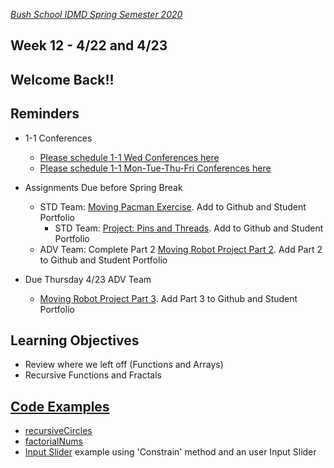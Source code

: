 [_Bush School IDMD Spring Semester 2020_](https://chandrunarayan.github.io/idmd/)

## Week 12 - 4/22 and 4/23 

## Welcome Back!!

## Reminders
* 1-1 Conferences
    *    [Please schedule 1-1 Wed Conferences here](https://calendly.com/chandru-narayan/conf_wed_idmd_a_block)
    *    [Please schedule 1-1 Mon-Tue-Thu-Fri Conferences here](https://calendly.com/chandru-narayan/conf_wed_idmd_a_block)
* Assignments Due before Spring Break 
    * STD Team: [Moving Pacman Exercise](../week8/code/moving_pacman.md). Add to Github and Student Portfolio
        * STD Team: [Project: Pins and Threads](../week9/code/pins_threads.md). Add to Github and Student Portfolio
    * ADV Team: Complete Part 2 [Moving Robot Project Part 2](../week8/code/moving_robot.md). Add Part 2 to Github and Student Portfolio

* Due Thursday 4/23 ADV Team
    * [Moving Robot Project Part 3](../week8/code/moving_robot.md). Add Part 3 to Github and Student Portfolio

## Learning Objectives
* Review where we left off (Functions and Arrays)
* Recursive Functions and Fractals


## [Code Examples](code)
* [recursiveCircles](code/recursiveCircles)
* [factorialNums](code/factorialNums)
* [Input Slider](../week9/code/inputSlider) example using 'Constrain' method and an user Input Slider

